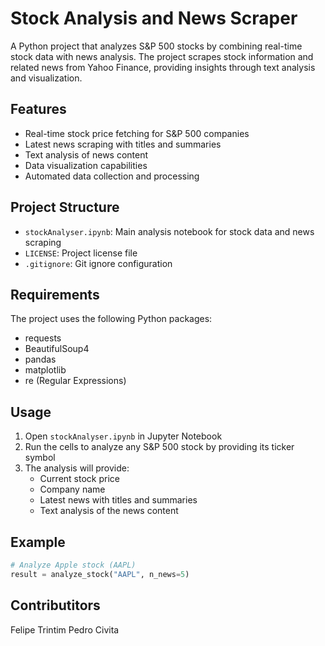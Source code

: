 # Stock Analysis and News Scraper

A Python project that analyzes S&P 500 stocks by combining real-time stock data with news analysis. The project scrapes stock information and related news from Yahoo Finance, providing insights through text analysis and visualization.

## Features

- Real-time stock price fetching for S&P 500 companies
- Latest news scraping with titles and summaries
- Text analysis of news content
- Data visualization capabilities
- Automated data collection and processing

## Project Structure

- `stockAnalyser.ipynb`: Main analysis notebook for stock data and news scraping
- `LICENSE`: Project license file
- `.gitignore`: Git ignore configuration

## Requirements

The project uses the following Python packages:

- requests
- BeautifulSoup4
- pandas
- matplotlib
- re (Regular Expressions)

## Usage

1. Open `stockAnalyser.ipynb` in Jupyter Notebook
2. Run the cells to analyze any S&P 500 stock by providing its ticker symbol
3. The analysis will provide:
   - Current stock price
   - Company name
   - Latest news with titles and summaries
   - Text analysis of the news content

## Example

```python
# Analyze Apple stock (AAPL)
result = analyze_stock("AAPL", n_news=5)
```

## Contributitors

Felipe Trintim
Pedro Civita
